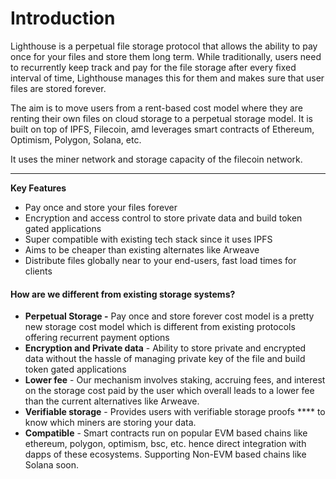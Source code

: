 # Introduction

Lighthouse is a perpetual file storage protocol that allows the ability to pay once for your files and store them long term. While traditionally, users need to recurrently keep track and pay for the file storage after every fixed interval of time, Lighthouse manages this for them and makes sure that user files are stored forever.&#x20;

The aim is to move users from a rent-based cost model where they are renting their own files on cloud storage to a perpetual storage model. It is built on top of IPFS, Filecoin, amd leverages smart contracts of Ethereum, Optimism, Polygon, Solana, etc.&#x20;

It uses the miner network and storage capacity of the filecoin network.

***

**Key Features**

* Pay once and store your files forever
* Encryption and access control to store private data and build token gated applications
* Super compatible with existing tech stack since it uses IPFS
* Aims to be cheaper than existing alternates like Arweave
* Distribute files globally near to your end-users, fast load times for clients

#### How are we different from existing storage systems? <a href="#docs-internal-guid-b71b2036-7fff-9a19-aed9-151d92819f81" id="docs-internal-guid-b71b2036-7fff-9a19-aed9-151d92819f81"></a>

* **Perpetual Storage -** Pay once and store forever cost model is a pretty new storage cost model which is different from existing protocols offering recurrent payment options
* **Encryption and Private data** - Ability to store private and encrypted data without the hassle of managing private key of the file and build token gated applications
* **Lower fee** - Our mechanism involves staking, accruing fees, and interest on the storage cost paid by the user which overall leads to a lower fee than the current alternatives like Arweave.&#x20;
* **Verifiable storage** - Provides users with verifiable storage proofs **** to know which miners are storing your data.
* **Compatible** - Smart contracts run on popular EVM based chains like ethereum, polygon, optimism, bsc, etc. hence direct integration with dapps of these ecosystems. Supporting Non-EVM based chains like Solana soon.
